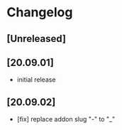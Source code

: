 # Changelog


## [Unreleased]

## [20.09.01]

- initial release

## [20.09.02]

- [fix] replace addon slug "-" to "_"

